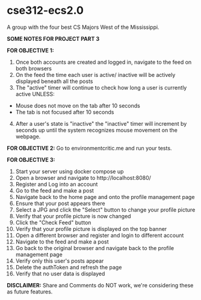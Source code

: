 # cse312-ecs2.0
A group with the four best CS Majors West of the Mississippi.

**SOME NOTES FOR PROJECT PART 3**

**FOR OBJECTIVE 1:**
1. Once both accounts are created and logged in, navigate to the feed on both browsers
2. On the feed the time each user is active/ inactive will be actively displayed beneath all the posts
3. The "active" timer will continue to check how long a user is currently active UNLESS:
- Mouse does not move on the tab after 10 seconds
- The tab is not focused after 10 seconds
4. After a user's state is "inactive" the "inactive" timer will increment by seconds up until the system recognizes
mouse movement on the webpage.


**FOR OBJECTIVE 2:**
Go to environmentcritic.me and run your tests.

**FOR OBJECTIVE 3:** 
1. Start your server using docker compose up
2. Open a browser and navigate to http://localhost:8080/
3. Register and Log into an account 
4. Go to the feed and make a post 
5. Navigate back to the home page and onto the profile management page
6. Ensure that your post appears there 
7. Select a JPG and click the "Select" button to change your profile picture
8. Verify that your profile picture is now changed 
9. Click the "Check Feed" button
10. Verify that your profile picture is displayed on the top banner
11. Open a different browser and register and login to different account
12. Navigate to the feed and make a post
13. Go back to the original browser and navigate back to the profile management page
14. Verify only this user's posts appear
15. Delete the authToken and refresh the page
16. Verify that no user data is displayed 


**DISCLAIMER:** Share and Comments do NOT work, we're considering these as future features.


